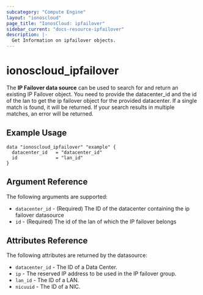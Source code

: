 ```yaml
---
subcategory: "Compute Engine"
layout: "ionoscloud"
page_title: "IonosCloud: ipfailover"
sidebar_current: "docs-resource-ipfailover"
description: |-
  Get Information on ipfailover objects.
---
```


# ionoscloud\_ipfailover

The **IP Failover data source** can be used to search for and return an existing IP Failover object.
You need to provide the datacenter_id and the id of the lan to get the ip failover object for the provided datacenter.
If a single match is found, it will be returned. If your search results in multiple matches, an error will be returned.

## Example Usage

```hcl
data "ionoscloud_ipfailover" "example" {
  datacenter_id   = "datacenter_id"
  id              = "lan_id"
}
```

## Argument Reference

The following arguments are supported:

* `datacenter_id` - (Required) The ID of the datacenter containing the ip failover datasource
* `id` - (Required) The id of the lan of which the IP failover belongs 


## Attributes Reference

The following attributes are returned by the datasource:

* `datacenter_id` - The ID of a Data Center.
* `ip` - The reserved IP address to be used in the IP failover group.
* `lan_id` - The ID of a LAN.
* `nicuuid` - The ID of a NIC.
